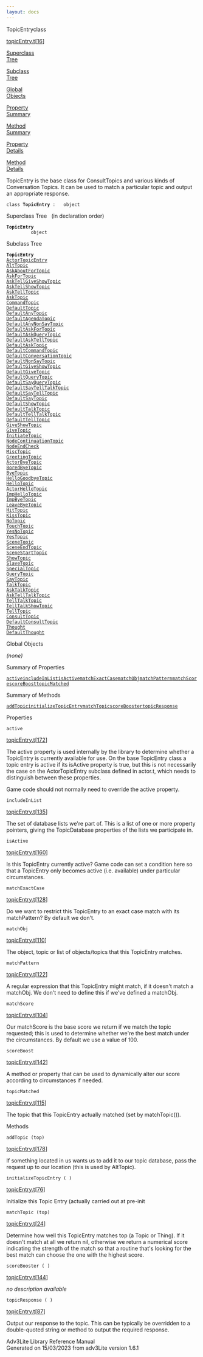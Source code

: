 ```yaml
---
layout: docs
---
```

<span class="title">TopicEntry</span><span class="type">class</span>

[topicEntry.t](../file/topicEntry.t.html)\[[16](../source/topicEntry.t.html#16)\]

[Superclass  
Tree](#_SuperClassTree_)

[Subclass  
Tree](#_SubClassTree_)

[Global  
Objects](#_ObjectSummary_)

[Property  
Summary](#_PropSummary_)

[Method  
Summary](#_MethodSummary_)

[Property  
Details](#_Properties_)

[Method  
Details](#_Methods_)



TopicEntry is the base class for ConsultTopics and various kinds of
Conversation Topics. It can be used to match a particular topic and
output an appropriate response.

`class `**`TopicEntry`**` :   object`



<span id="_SuperClassTree_"></span>



<span class="hdln">Superclass Tree</span>   (in declaration order)



**`TopicEntry`**  
`         object`  
<span id="_SubClassTree_"></span>



<span class="hdln">Subclass Tree</span>  



**`TopicEntry`**  
[`ActorTopicEntry`](../object/ActorTopicEntry.html)  
[`AltTopic`](../object/AltTopic.html)  
[`AskAboutForTopic`](../object/AskAboutForTopic.html)  
[`AskForTopic`](../object/AskForTopic.html)  
[`AskTellGiveShowTopic`](../object/AskTellGiveShowTopic.html)  
[`AskTellShowTopic`](../object/AskTellShowTopic.html)  
[`AskTellTopic`](../object/AskTellTopic.html)  
[`AskTopic`](../object/AskTopic.html)  
[`CommandTopic`](../object/CommandTopic.html)  
[`DefaultTopic`](../object/DefaultTopic.html)  
[`DefaultAnyTopic`](../object/DefaultAnyTopic.html)  
[`DefaultAgendaTopic`](../object/DefaultAgendaTopic.html)  
[`DefaultAnyNonSayTopic`](../object/DefaultAnyNonSayTopic.html)  
[`DefaultAskForTopic`](../object/DefaultAskForTopic.html)  
[`DefaultAskQueryTopic`](../object/DefaultAskQueryTopic.html)  
[`DefaultAskTellTopic`](../object/DefaultAskTellTopic.html)  
[`DefaultAskTopic`](../object/DefaultAskTopic.html)  
[`DefaultCommandTopic`](../object/DefaultCommandTopic.html)  
[`DefaultConversationTopic`](../object/DefaultConversationTopic.html)  
[`DefaultNonSayTopic`](../object/DefaultNonSayTopic.html)  
[`DefaultGiveShowTopic`](../object/DefaultGiveShowTopic.html)  
[`DefaultGiveTopic`](../object/DefaultGiveTopic.html)  
[`DefaultQueryTopic`](../object/DefaultQueryTopic.html)  
[`DefaultSayQueryTopic`](../object/DefaultSayQueryTopic.html)  
[`DefaultSayTellTalkTopic`](../object/DefaultSayTellTalkTopic.html)  
[`DefaultSayTellTopic`](../object/DefaultSayTellTopic.html)  
[`DefaultSayTopic`](../object/DefaultSayTopic.html)  
[`DefaultShowTopic`](../object/DefaultShowTopic.html)  
[`DefaultTalkTopic`](../object/DefaultTalkTopic.html)  
[`DefaultTellTalkTopic`](../object/DefaultTellTalkTopic.html)  
[`DefaultTellTopic`](../object/DefaultTellTopic.html)  
[`GiveShowTopic`](../object/GiveShowTopic.html)  
[`GiveTopic`](../object/GiveTopic.html)  
[`InitiateTopic`](../object/InitiateTopic.html)  
[`NodeContinuationTopic`](../object/NodeContinuationTopic.html)  
[`NodeEndCheck`](../object/NodeEndCheck.html)  
[`MiscTopic`](../object/MiscTopic.html)  
[`GreetingTopic`](../object/GreetingTopic.html)  
[`ActorByeTopic`](../object/ActorByeTopic.html)  
[`BoredByeTopic`](../object/BoredByeTopic.html)  
[`ByeTopic`](../object/ByeTopic.html)  
[`HelloGoodbyeTopic`](../object/HelloGoodbyeTopic.html)  
[`HelloTopic`](../object/HelloTopic.html)  
[`ActorHelloTopic`](../object/ActorHelloTopic.html)  
[`ImpHelloTopic`](../object/ImpHelloTopic.html)  
[`ImpByeTopic`](../object/ImpByeTopic.html)  
[`LeaveByeTopic`](../object/LeaveByeTopic.html)  
[`HitTopic`](../object/HitTopic.html)  
[`KissTopic`](../object/KissTopic.html)  
[`NoTopic`](../object/NoTopic.html)  
[`TouchTopic`](../object/TouchTopic.html)  
[`YesNoTopic`](../object/YesNoTopic.html)  
[`YesTopic`](../object/YesTopic.html)  
[`SceneTopic`](../object/SceneTopic.html)  
[`SceneEndTopic`](../object/SceneEndTopic.html)  
[`SceneStartTopic`](../object/SceneStartTopic.html)  
[`ShowTopic`](../object/ShowTopic.html)  
[`SlaveTopic`](../object/SlaveTopic.html)  
[`SpecialTopic`](../object/SpecialTopic.html)  
[`QueryTopic`](../object/QueryTopic.html)  
[`SayTopic`](../object/SayTopic.html)  
[`TalkTopic`](../object/TalkTopic.html)  
[`AskTalkTopic`](../object/AskTalkTopic.html)  
[`AskTellTalkTopic`](../object/AskTellTalkTopic.html)  
[`TellTalkTopic`](../object/TellTalkTopic.html)  
[`TellTalkShowTopic`](../object/TellTalkShowTopic.html)  
[`TellTopic`](../object/TellTopic.html)  
[`ConsultTopic`](../object/ConsultTopic.html)  
[`DefaultConsultTopic`](../object/DefaultConsultTopic.html)  
[`Thought`](../object/Thought.html)  
[`DefaultThought`](../object/DefaultThought.html)  
<span id="_ObjectSummary_"></span>



<span class="hdln">Global Objects</span>  



*(none)* <span id="_PropSummary_"></span>



<span class="hdln">Summary of Properties</span>  



[`active`](#active)[`includeInList`](#includeInList)[`isActive`](#isActive)[`matchExactCase`](#matchExactCase)[`matchObj`](#matchObj)[`matchPattern`](#matchPattern)[`matchScore`](#matchScore)[`scoreBoost`](#scoreBoost)[`topicMatched`](#topicMatched)

<span id="_MethodSummary_"></span>



<span class="hdln">Summary of Methods</span>  



[`addTopic`](#addTopic)[`initializeTopicEntry`](#initializeTopicEntry)[`matchTopic`](#matchTopic)[`scoreBooster`](#scoreBooster)[`topicResponse`](#topicResponse)

<span id="_Properties_"></span>



<span class="hdln">Properties</span>  



<span id="active"></span>

`active`

[topicEntry.t](../file/topicEntry.t.html)\[[172](../source/topicEntry.t.html#172)\]



The active property is used internally by the library to determine
whether a TopicEntry is currently available for use. On the base
TopicEntry class a topic entry is active if its isActive property is
true, but this is not necessarily the case on the ActorTopicEntry
subclass defined in actor.t, which needs to distinguish between these
properties.

Game code should not normally need to override the active property.



<span id="includeInList"></span>

`includeInList`

[topicEntry.t](../file/topicEntry.t.html)\[[135](../source/topicEntry.t.html#135)\]



The set of database lists we're part of. This is a list of one or more
property pointers, giving the TopicDatabase properties of the lists we
participate in.



<span id="isActive"></span>

`isActive`

[topicEntry.t](../file/topicEntry.t.html)\[[160](../source/topicEntry.t.html#160)\]



Is this TopicEntry currently active? Game code can set a condition here
so that a TopicEntry only becomes active (i.e. available) under
particular circumstances.



<span id="matchExactCase"></span>

`matchExactCase`

[topicEntry.t](../file/topicEntry.t.html)\[[128](../source/topicEntry.t.html#128)\]



Do we want to restrict this TopicEntry to an exact case match with its
matchPattern? By default we don't.



<span id="matchObj"></span>

`matchObj`

[topicEntry.t](../file/topicEntry.t.html)\[[110](../source/topicEntry.t.html#110)\]



The object, topic or list of objects/topics that this TopicEntry
matches.



<span id="matchPattern"></span>

`matchPattern`

[topicEntry.t](../file/topicEntry.t.html)\[[122](../source/topicEntry.t.html#122)\]



A regular expression that this TopicEntry might match, if it doesn't
match a matchObj. We don't need to define this if we've defined a
matchObj.



<span id="matchScore"></span>

`matchScore`

[topicEntry.t](../file/topicEntry.t.html)\[[104](../source/topicEntry.t.html#104)\]



Our matchScore is the base score we return if we match the topic
requested; this is used to determine whether we're the best match under
the circumstances. By default we use a value of 100.



<span id="scoreBoost"></span>

`scoreBoost`

[topicEntry.t](../file/topicEntry.t.html)\[[142](../source/topicEntry.t.html#142)\]



A method or property that can be used to dynamically alter our score
according to circumstances if needed.



<span id="topicMatched"></span>

`topicMatched`

[topicEntry.t](../file/topicEntry.t.html)\[[115](../source/topicEntry.t.html#115)\]



The topic that this TopicEntry actually matched (set by matchTopic()).



<span id="_Methods_"></span>



<span class="hdln">Methods</span>  



<span id="addTopic"></span>

`addTopic (top)`

[topicEntry.t](../file/topicEntry.t.html)\[[178](../source/topicEntry.t.html#178)\]



If something located in us wants us to add it to our topic database,
pass the request up to our location (this is used by AltTopic).



<span id="initializeTopicEntry"></span>

`initializeTopicEntry ( )`

[topicEntry.t](../file/topicEntry.t.html)\[[76](../source/topicEntry.t.html#76)\]



Initialize this Topic Entry (actually carried out at pre-init



<span id="matchTopic"></span>

`matchTopic (top)`

[topicEntry.t](../file/topicEntry.t.html)\[[24](../source/topicEntry.t.html#24)\]



Determine how well this TopicEntry matches top (a Topic or Thing). If it
doesn't match at all we return nil, otherwise we return a numerical
score indicating the strength of the match so that a routine that's
looking for the best match can choose the one with the highest score.



<span id="scoreBooster"></span>

`scoreBooster ( )`

[topicEntry.t](../file/topicEntry.t.html)\[[144](../source/topicEntry.t.html#144)\]



*no description available*



<span id="topicResponse"></span>

`topicResponse ( )`

[topicEntry.t](../file/topicEntry.t.html)\[[87](../source/topicEntry.t.html#87)\]



Output our response to the topic. This can be typically be overridden to
a double-quoted string or method to output the required response.





Adv3Lite Library Reference Manual  
Generated on 15/03/2023 from adv3Lite version 1.6.1


